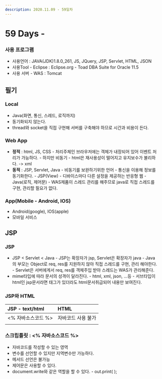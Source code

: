 ```yaml
---
description: 2020.11.09 - 59일차
---
```


# 59 Days -

### 사용 프로그램

* 사용언어 : JAVA\(JDK\)1.8.0\_261, JS, JQuery, JSP, Servlet, HTML, JSON
* 사용Tool  - Eclipse : Eclipse.org - Toad DBA Suite for Oracle 11.5
* 사용 서버 - WAS : Tomcat

## 필기

### Local

* Java\(화면, 통신, 스레드, 로직까지\)
* 동기화되지 않는다.
* thread와 socket을 직접 구현해 서버를 구축해야 하므로 시간과 비용이 든다.

### Web App

* **정적** : html, JS, CSS - 처리주체인 브라우저에는 객체가 내장되어 있어 이벤트 처리가 가능하다. - 하지만 비동기 - html은 재사용성이 떨어지고 유지보수가 불리하다. -&gt; xml
* **동적** : JSP, Servlet, Java - 비동기를 보완하기위한 언어 - 통신을 이용해 정보를 동기화한다. - JSP\(View\) - 디바이스마다 다른 설정을 제공하는 반응형 웹 - Java\(로직, 제어문\) - WAS제품이 스레드 관리를 해주므로 java로 직접 스레드를 구현, 관리할 필요가 없다.

### App\(Mobile - Android, IOS\)

* Android\(google\), IOS\(apple\)
* 모바일 서비스

## JSP

### JSP

* JSP &lt; Servlet &lt; Java - JSP는 확장자가 jsp, Servlet은 확장자가 java - Java의 부모는 Object로 req, res를 지원하지 않아 직접 스레드를 구현, 관리 해야한다. - Servlet은 서버에게서 req, res를 객체주입 받아 스레드는 WAS가 관리해준다.
* mime타입에 따라 문서의 성격이 달라진다. - html, xml, json, ...등 - 서브타입이 html인 jsp문서라면 태그가 있더라도 html문서취급되어 내용만 보여진다.

### JSP와 HTML

| JSP -  text/html | HTML |
| :--- | :--- |
| &lt;% 자바소스코드 %&gt; | 자바코드 사용 불가 |
|  |  |

### 스크립틀릿 : &lt;% 자바소스코드 %&gt;

* 자바코드를 작성할 수 있는 영역
* 변수를 선언할 수 있지만 지역변수만 가능하다.
* 메서드 선언은 불가능
* 제어문은 사용할 수 있다.
* document.write와 같은 역할을 할 수 있다. - out.print\( \);

